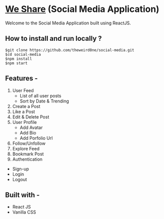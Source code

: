 # [We Share](https://we-share-by-amlan.vercel.app/) (Social Media Application)

Welcome to the Social Media Application built using ReactJS.

## How to install and run locally ?
```
$git clone https://github.com/theweird0ne/social-media.git
$cd social-media
$npm install
$npm start
```
## Features -
1. User Feed
   - List of all user posts
   - Sort by Date & Trending
2. Create a Post
3. Like a Post
4. Edit & Delete Post
5. User Profile
   - Add Avatar
   - Add Bio
   - Add Porfolio Url
6. Follow/Unfollow
7. Explore Feed
8. Bookmark Post
9. Authentication
  - Sign-up
  - Login
  - Logout

## Built with -
+ React JS
+ Vanilla CSS
